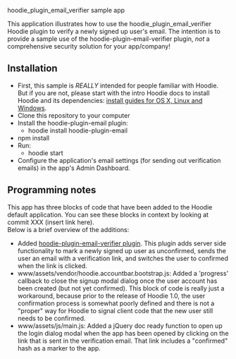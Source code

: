 hoodie_plugin_email_verifier sample app

This application illustrates how to use the hoodie_plugin_email_verifier Hoodie plugin to verify a newly signed up user's email.  The intention is to provide a sample use of the hoodie-plugin-email-verifier plugin, *not* a comprehensive security solution for your app/company!

## Installation

* First, this sample is *REALLY* intended for people familiar with Hoodie.  But if you are not, please start with the intro Hoodie docs to install Hoodie and its dependencies: [install guides for OS X, Linux and Windows](http://hood.ie/#installation).
* Clone this repository to your computer
* Install the hoodie-plugin-email plugin:  
  * hoodie install hoodie-plugin-email
* npm install
* Run:
  * hoodie start
* Configure the application's email settings (for sending out verification emails) in the app's Admin Dashboard.  

## Programming notes

This app has three blocks of code that have been added to the Hoodie default application.  You can see these blocks in context by looking at commit XXX (insert link here).  
Below is a brief overview of the additions:
* Added [hoodie-plugin-email-verifier plugin](https://github.com/mikehedman/hoodie-plugin-email-verifier).  This plugin adds server side functionality to mark a newly signed up user as unconfirmed, sends the user an email with a verification link, and switches the user to confirmed when the link is clicked.
* www/assets/vendor/hoodie.accountbar.bootstrap.js: Added a 'progress' callback to close the signup modal dialog once the user account has been created (but not yet confirmed).  This block of code is really just a workaround, because prior to the release of Hoodie 1.0, the user confirmation process is somewhat poorly defined and there is not a "proper" way for Hoodie to signal client code that the new user still needs to be confirmed. 
* www/assets/js/main.js: Added a jQuery doc ready function to open up the login dialog modal when the app has been opened by clicking on the link that is sent in the verification email.  That link includes a "confirmed" hash as a marker to the app.

